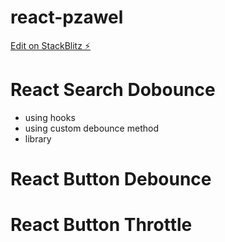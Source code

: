 # react-pzawel

[Edit on StackBlitz ⚡️](https://stackblitz.com/edit/react-pzawel)

# React Search Dobounce

- using hooks
- using custom debounce method
- library

# React Button Debounce

# React Button Throttle
